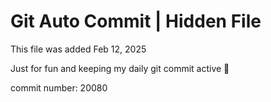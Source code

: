 # Git Auto Commit | Hidden File

This file was added Feb 12, 2025

Just for fun and keeping my daily git commit active 🤪

commit number: 20080

